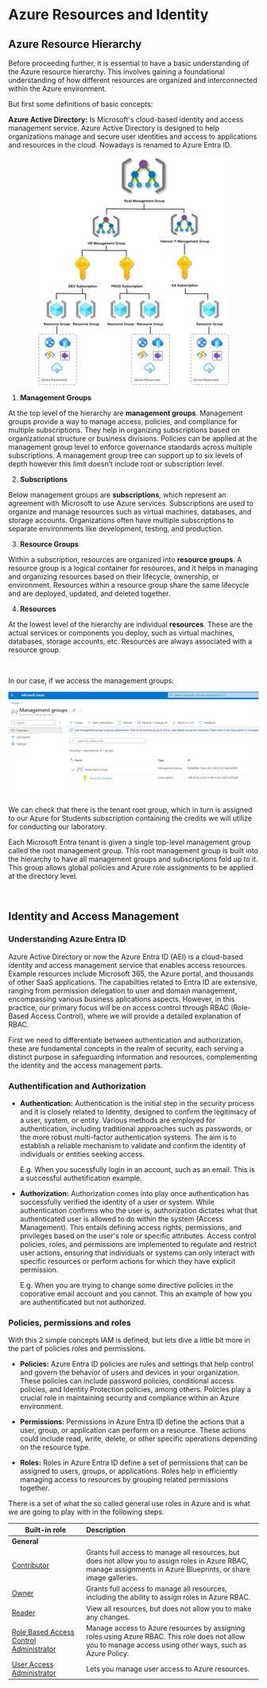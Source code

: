 # Azure Resources and Identity

## Azure Resource Hierarchy

Before proceeding further, it is essential to have a basic understanding of the Azure resource hierarchy. This involves gaining a foundational understanding of how different resources are organized and interconnected within the Azure environment.

But first some definitions of basic concepts:

**Azure Active Directory:** Is Microsoft's cloud-based identity and access management service. Azure Active Directory is designed to help organizations manage and secure user identities and access to applications and resources in the cloud. Nowadays is renamed to Azure Entra ID.

<p align="center">
<img title="" src="img/30_resources.png" alt="30_resources.png" width="383">
</p>

1. **Management Groups**

At the top level of the hierarchy are **management groups**. Management groups provide a way to manage access, policies, and compliance for multiple subscriptions. They help in organizing subscriptions based on organizational structure or business divisions. Policies can be applied at the management group level to enforce governance standards across multiple subscriptions. A management group tree can support up to six levels of depth however this limit doesn’t include root or subscription level.

2. **Subscriptions**

Below management groups are **subscriptions**, which represent an agreement with Microsoft to use Azure services. Subscriptions are used to organize and manage resources such as virtual machines, databases, and storage accounts. Organizations often have multiple subscriptions to separate environments like development, testing, and production.

3. **Resource Groups**

Within a subscription, resources are organized into **resource groups**. A resource group is a logical container for resources, and it helps in managing and organizing resources based on their lifecycle, ownership, or environment. Resources within a resource group share the same lifecycle and are deployed, updated, and deleted together.

4. **Resources**

At the lowest level of the hierarchy are individual **resources**. These are the actual services or components you deploy, such as virtual machines, databases, storage accounts, etc. Resources are always associated with a resource group.

&nbsp;

In our case, if we access the management groups:

<p align="center">
<img title="" src="img/31_resourceg.png" alt="31_resourceg.png" width="645">
</p>

We can check that there is the tenant root group, which in turn is assigned to our Azure for Students subscription containing the credits we will utilize for conducting our laboratory.

Each Microsoft Entra tenant is given a single top-level management group called the root management group. This root management group is built into the hierarchy to have all management groups and subscriptions fold up to it. This group allows global policies and Azure role assignments to be applied at the directory level.

&nbsp;

## Identity and Access Management

### Understanding Azure Entra ID

Azure Active Directory or now the Azure Entra ID (AEI) is a cloud-based identity and access management service that enables access resources. Example resources include Microsoft 365, the Azure portal, and thousands of other SaaS applications. The capabilties related to Entra ID are extensive, ranging from permission delegation to user and domain management, encompassing various business aplications aspects. However, in this practice, our primary focus will be on access control through RBAC (Role-Based Access Control), where we will provide a detailed explanation of RBAC. 

First we need to differentiate between authentication and authorization, these are fundamental concepts in the realm of security, each serving a distinct purpose in safeguarding information and resources, complementing the identity and the access management parts.

### Authentification and Authorization

- **Authentication:** Authentication is the initial step in the security process and it is closely related to Identity, designed to confirm the legitimacy of a user, system, or entity. Various methods are employed for authentication, including traditional approaches such as passwords, or the more robust multi-factor authentication systems. The aim is to establish a reliable mechanism to validate and confirm the identity of individuals or entities seeking access.
  
  E.g. When you sucessfully login in an account, such as an email. This is a successful authetification example.

- **Authorization:** Authorization comes into play once authentication has successfully verified the identity of a user or system. While authentication confirms who the user is, authorization dictates what that authenticated user is allowed to do within the system (Access Management). This entails defining access rights, permissions, and privileges based on the user's role or specific attributes. Access control policies, roles, and permissions are implemented to regulate and restrict user actions, ensuring that individuals or systems can only interact with specific resources or perform actions for which they have explicit permission.
  
  E.g. When you are trying to change some directive policies in the coporative email account and you cannot. This an example of how you are authentificated but not authorized.

### Policies, permissions and roles

With this 2 simple concepts IAM is defined, but lets dive a little bit more in the part of policies roles and permissions.

- **Policies:** Azure Entra ID policies are rules and settings that help control and govern the behavior of users and devices in your organization. These policies can include password policies, conditional access policies, and Identity Protection policies, among others. Policies play a crucial role in maintaining security and compliance within an Azure environment.

- **Permissions:** Permissions in Azure Entra ID define the actions that a user, group, or application can perform on a resource. These actions could include read, write, delete, or other specific operations depending on the resource type.

- **Roles:** Roles in Azure Entra ID define a set of permissions that can be assigned to users, groups, or applications. Roles help in efficiently managing access to resources by grouping related permissions together. 

There is a set of what the so called general use roles in Azure and is what we are going to play with in the following steps.

| Built-in role                                                                                                                                                       | Description                                                                                                                                                         |
| ------------------------------------------------------------------------------------------------------------------------------------------------------------------- |:------------------------------------------------------------------------------------------------------------------------------------------------------------------- |
| **General**                                                                                                                                                         |                                                                                                                                                                     |
| [Contributor](https://learn.microsoft.com/en-us/azure/role-based-access-control/built-in-roles#contributor)                                                         | Grants full access to manage all resources, but does not allow you to assign roles in Azure RBAC, manage assignments in Azure Blueprints, or share image galleries. |
| [Owner](https://learn.microsoft.com/en-us/azure/role-based-access-control/built-in-roles#owner)                                                                     | Grants full access to manage all resources, including the ability to assign roles in Azure RBAC.                                                                    |
| [Reader](https://learn.microsoft.com/en-us/azure/role-based-access-control/built-in-roles#reader)                                                                   | View all resources, but does not allow you to make any changes.                                                                                                     |
| [Role Based Access Control Administrator](https://learn.microsoft.com/en-us/azure/role-based-access-control/built-in-roles#role-based-access-control-administrator) | Manage access to Azure resources by assigning roles using Azure RBAC. This role does not allow you to manage access using other ways, such as Azure Policy.         |
| [User Access Administrator](https://learn.microsoft.com/en-us/azure/role-based-access-control/built-in-roles#user-access-administrator)                             | Lets you manage user access to Azure resources.                                                                                                                     |
